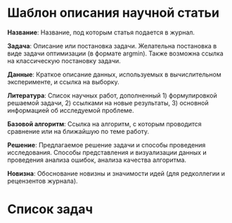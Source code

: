 # Шаблон описания научной статьи
**Название**: Название, под которым статья подается в журнал. 

**Задача**: Описание или постановка задачи. Желательна постановка в виде задачи оптимизации (в формате argmin). Также возможна ссылка на классическую постановку задачи. 

**Данные**: Краткое описание данных, используемых в вычислительном эксперименте, и ссылка на выборку. 

**Литература**: Список научных работ, дополненный 1) формулировкой решаемой задачи, 2) ссылками на новые результаты, 3) основной информацией об исследуемой проблеме. 

**Базовой алгоритм**: Ссылка на алгоритм, с которым проводится сравнение или на ближайшую по теме работу. 

**Решение**: Предлагаемое решение задачи и способы проведения исследования. Способы представления и визуализации данных и проведения анализа ошибок, анализа качества алгоритма. 

**Новизна**: Обоснование новизны и значимости идей (для редколлегии и рецензентов журнала). 

# Список задач


